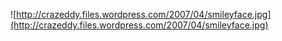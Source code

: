 ![http://crazeddy.files.wordpress.com/2007/04/smileyface.jpg](http://crazeddy.files.wordpress.com/2007/04/smileyface.jpg)